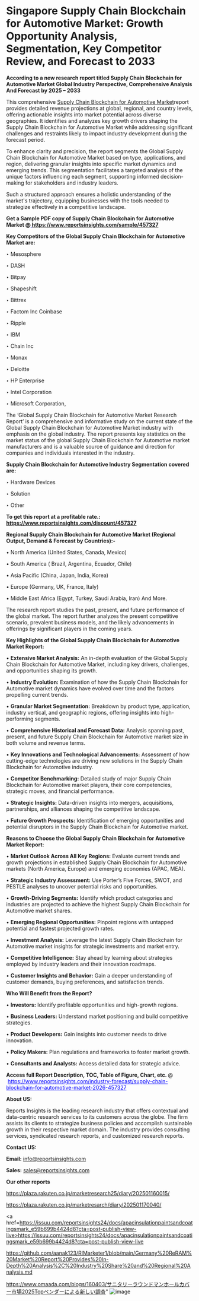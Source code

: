 # Singapore Supply Chain Blockchain for Automotive Market: Growth Opportunity Analysis, Segmentation, Key Competitor Review, and Forecast to 2033

<strong>According to a new research report titled Supply Chain Blockchain for Automotive Market Global Industry Perspective, Comprehensive Analysis And Forecast by 2025 – 2033</strong>

This comprehensive <a href=https://www.reportsinsights.com/sample/457327>Supply Chain Blockchain for Automotive Market</a>report provides detailed revenue projections at global, regional, and country levels, offering actionable insights into market potential across diverse geographies. It identifies and analyzes key growth drivers shaping the Supply Chain Blockchain for Automotive Market while addressing significant challenges and restraints likely to impact industry development during the forecast period.

To enhance clarity and precision, the report segments the Global Supply Chain Blockchain for Automotive Market based on type, applications, and region, delivering granular insights into specific market dynamics and emerging trends. This segmentation facilitates a targeted analysis of the unique factors influencing each segment, supporting informed decision-making for stakeholders and industry leaders.

Such a structured approach ensures a holistic understanding of the market's trajectory, equipping businesses with the tools needed to strategize effectively in a competitive landscape.

<strong>Get a Sample PDF copy of Supply Chain Blockchain for Automotive Market </strong><strong>@<a href=https://www.reportsinsights.com/sample/457327 style=color:#0000ff;> https://www.reportsinsights.com/sample/457327</a></strong></font>

<strong>Key Competitors of the Global Supply Chain Blockchain for Automotive Market are:</strong>

‣ Mesosphere

‣ DASH

‣ Bitpay

‣ Shapeshift

‣ Bittrex

‣ Factom Inc Coinbase

‣ Ripple

‣ IBM

‣ Chain Inc

‣ Monax

‣ Deloitte

‣ HP Enterprise

‣ Intel Corporation

‣ Microsoft Corporation,

The ‘Global Supply Chain Blockchain for Automotive Market Research Report’ is a comprehensive and informative study on the current state of the Global Supply Chain Blockchain for Automotive Market industry with emphasis on the global industry. The report presents key statistics on the market status of the global Supply Chain Blockchain for Automotive market manufacturers and is a valuable source of guidance and direction for companies and individuals interested in the industry.

<strong>Supply Chain Blockchain for Automotive Industry Segmentation covered are:</strong>

‣ Hardware Devices

‣ Solution

‣ Other

<strong>To get this report at a profitable rate.: <a href=https://www.reportsinsights.com/discount/457327 style=color:#0000ff;>https://www.reportsinsights.com/discount/457327</a></strong></font>

<strong>Regional Supply Chain Blockchain for Automotive Market (Regional Output, Demand &amp; Forecast by Countries):-</strong>

• North America (United States, Canada, Mexico)

• South America ( Brazil, Argentina, Ecuador, Chile)

• Asia Pacific (China, Japan, India, Korea)

• Europe (Germany, UK, France, Italy)

• Middle East Africa (Egypt, Turkey, Saudi Arabia, Iran) And More.

The research report studies the past, present, and future performance of the global market. The report further analyzes the present competitive scenario, prevalent business models, and the likely advancements in offerings by significant players in the coming years.

<strong>Key Highlights of the Global Supply Chain Blockchain for Automotive Market Report:</strong>

• <strong>Extensive Market Analysis:</strong> An in-depth evaluation of the Global Supply Chain Blockchain for Automotive Market, including key drivers, challenges, and opportunities shaping its growth.

• <strong>Industry Evolution:</strong> Examination of how the Supply Chain Blockchain for Automotive market dynamics have evolved over time and the factors propelling current trends.

• <strong>Granular Market Segmentation:</strong> Breakdown by product type, application, industry vertical, and geographic regions, offering insights into high-performing segments.

• <strong>Comprehensive Historical and Forecast Data:</strong> Analysis spanning past, present, and future Supply Chain Blockchain for Automotive market size in both volume and revenue terms.

• <strong>Key Innovations and Technological Advancements:</strong> Assessment of how cutting-edge technologies are driving new solutions in the Supply Chain Blockchain for Automotive industry.

• <strong>Competitor Benchmarking:</strong> Detailed study of major Supply Chain Blockchain for Automotive market players, their core competencies, strategic moves, and financial performance.

• <strong>Strategic Insights:</strong> Data-driven insights into mergers, acquisitions, partnerships, and alliances shaping the competitive landscape.

• <strong>Future Growth Prospects:</strong> Identification of emerging opportunities and potential disruptors in the Supply Chain Blockchain for Automotive market.

<strong>Reasons to Choose the Global Supply Chain Blockchain for Automotive Market Report:</strong>

• <strong>Market Outlook Across All Key Regions:</strong> Evaluate current trends and growth projections in established Supply Chain Blockchain for Automotive markets (North America, Europe) and emerging economies (APAC, MEA).

• <strong>Strategic Industry Assessment:</strong> Use Porter’s Five Forces, SWOT, and PESTLE analyses to uncover potential risks and opportunities.

• <strong>Growth-Driving Segments:</strong> Identify which product categories and industries are projected to achieve the highest Supply Chain Blockchain for Automotive market shares.

• <strong>Emerging Regional Opportunities:</strong> Pinpoint regions with untapped potential and fastest projected growth rates.

• <strong>Investment Analysis:</strong> Leverage the latest Supply Chain Blockchain for Automotive market insights for strategic investments and market entry.

• <strong>Competitive Intelligence:</strong> Stay ahead by learning about strategies employed by industry leaders and their innovation roadmaps.

• <strong>Customer Insights and Behavior:</strong> Gain a deeper understanding of customer demands, buying preferences, and satisfaction trends.

<strong>Who Will Benefit from the Report?</strong>

• <strong>Investors:</strong> Identify profitable opportunities and high-growth regions.

• <strong>Business Leaders:</strong> Understand market positioning and build competitive strategies.

• <strong>Product Developers:</strong> Gain insights into customer needs to drive innovation.

• <strong>Policy Makers:</strong> Plan regulations and frameworks to foster market growth.

• <strong>Consultants and Analysts:</strong> Access detailed data for strategic advice.
</ul>
<strong>Access full Report Description, TOC, Table of Figure, Chart, etc. </strong>@  <a href=https://www.reportsinsights.com/industry-forecast/supply-chain-blockchain-for-automotive-market-2026-457327 style=color:#0000ff;>https://www.reportsinsights.com/industry-forecast/supply-chain-blockchain-for-automotive-market-2026-457327</a></font>

<strong><strong>About US</strong>:</strong>

Reports Insights is the leading research industry that offers contextual and data-centric research services to its customers across the globe. The firm assists its clients to strategize business policies and accomplish sustainable growth in their respective market domain. The industry provides consulting services, syndicated research reports, and customized research reports.

<strong>Contact US:</strong>

<p class=""""><b>Email:</b> <a href=mailto:info@reportsinsights.com>info@reportsinsights.com</a></p>
<p class=""""><b>Sales:</b> <a href=mailto:sales@reportsinsights.com>sales@reportsinsights.com</a></p>

<strong>Our other reports</strong>

<a href=https://plaza.rakuten.co.jp/marketresearch25/diary/202501160015/>https://plaza.rakuten.co.jp/marketresearch25/diary/202501160015/</a>

<a href=https://plaza.rakuten.co.jp/marketresarch/diary/202501170040/>https://plaza.rakuten.co.jp/marketresarch/diary/202501170040/</a>

<a href=https://issuu.com/reportsinsights24/docs/apacinsulationpaintsandcoatingsmark_e59b699b4424d8?cta=post-publish-view-live>https://issuu.com/reportsinsights24/docs/apacinsulationpaintsandcoatingsmark_e59b699b4424d8?cta=post-publish-view-live</a>

<a href=https://github.com/aanak123/RIMarketer1/blob/main/Germany%20ReRAM%20Market%20Report%20Provides%20In-Depth%20Analysis%2C%20Industry%20Share%20and%20Regional%20Analysis.md>https://github.com/aanak123/RIMarketer1/blob/main/Germany%20ReRAM%20Market%20Report%20Provides%20In-Depth%20Analysis%2C%20Industry%20Share%20and%20Regional%20Analysis.md</a>

<a href=https://www.omaada.com/blogs/160403/サニタリーラウンドマンホールカバー市場2025Topベンダーによる新しい調査>https://www.omaada.com/blogs/160403/サニタリーラウンドマンホールカバー市場2025Topベンダーによる新しい調査</a>"
![image](https://github.com/user-attachments/assets/9643ed68-17e8-486a-94c5-538fd7810cd6)
